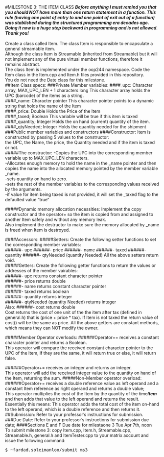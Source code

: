 #MILESTONE 3: THE ITEM CLASS 
***Before anything I must remind you that you should NOT have more than one return statement in a function. This rule (having one point of entry to and one point of exit out of a function) was stablished during the structured programming era decades ago. Doing it now is a huge step backward in programming and is not allowed. Thank you!***<br /><br />
Create a class called Item. The class Item is responsible to encapsulate a general streamable item.<br />
Although the class Item is Streamable (inherited from Streamable) but it will not implement any of the pure virtual member functions, therefore it remains abstract.<br />
The class Item is implemented under the oop244 namespace. Code the Item class in the Item.cpp and Item.h files provided in this repository.<br />
You do not need the Date class for this milestone. <br />
##Item Class specs:
###Private Member variables:
####_upc:  Character array, MAX_UPC_LEN + 1 characters long
This character array holds the UPC (barcode) of the items as a string.<br />
####_name: Character pointer
This character pointer points to a dynamic string that holds the name of the Item<br />
####_price: Double
Holds the Price of the Item<br />
####_taxed; Boolean
This variable will be true if this item is taxed<br />
####_quantity; Integer
Holds the on hand (current) quantity of the item.<br />
####_qtyNeeded; Integer
Holds the quantity needed for the shipment<br />
###Public member variables and constructors
####Constructor:
Item is constructed by passing 5 values to the constructor:<br />
the UPC, the Name, the price, the Quantity needed and if the item is taxed or not. <br />
#####The constructor:
-Copies the UPC into the corresponding member variable up to MAX_UPC_LEN characters. <br />
-Allocates enough memory to hold the name in the _name pointer and then copies the name into the allocated memory pointed by the member variable _name.<br />
-sets quantity on hand to zero. <br />
-sets the rest of the member variables to the corresponding values received by the arguments.<br />
-if value for item being taxed is not provided, it will set the _taxed flag to the defaulted value “true”<br />

#####Dynamic memory allocation necessities:
Implement the copy constructor and the operator= so the item is copied from and assigned to another Item safely and without any memory leak.<br />
Also implement the destructor to make sure the memory allocated by _name is freed when Item is destroyed. <br />

####Accessors:
#####Setters:
Create the following setter functions to set the corresponding member variables:<br />
######- upc
######- price
######- name
######- taxed
######- quantity
######- qtyNeeded  (quantity Needed)
All the above setters return void. <br />
#####Getters:
Create the following getter functions to return the values or addresses of the member vairables: <br />
######- upc
returns constant character pointer<br />
######- price
returns double<br />
######- name
returns constant character pointer<br />
######- taxed
returns boolean<br />
######- quantity
returns integer<br />
######- qtyNeeded  (quantity Needed)
returns integer<br />
Also:
######- cost
returns double<br />
Cost returns the cost of one unit of the the item after tax (defined in general.h) that is (price + price * tax). If Item is not taxed the return value of cost() will be the same as price.
All the above getters are constant methods, which means they can NOT modify the owner. <br />

#####Member Operator overloads:
######Operator==
receives a constant character pointer and returns a Boolean. <br />
This operator will compare the received constant character pointer to the UPC of the Item, if they are the same, it will return true or else, it will return false. <br />

######Operator+=
receives an integer and returns an integer. <br />
This operator will add the received integer value to the quantity on hand of the Item, returning the sum.
#####Non-Member operator overload:<br />
######Operator+=
receives a double reference value as left operand and a constant Item reference as right operand and returns a double value;<br />
This operator multiplies the cost of the Item by the quantity of the ~~time~~***Item*** and then adds that value to the left operand and returns the result. <br />
Essentially this means: This operator adds the total cost of the item on-hand to the left operand, which is a double reference and then returns it. <br />
##Submission:
Refer to your professor’s instructions for submission.
###Due Date:
Refer to your professor’s instructions for submission due date;
####Sections E and F
Due date for milestaone 3 Tue Apr 7th, noon <br />
To submit milestone 3: copy Item.cpp, Item.h, Streamable.cpp, Streamable.h, general.h and ItemTester.cpp to your matrix account and issue the following command:<br />
<pre>
$ ~fardad.soleimanloo/submit_ms3
</pre>
